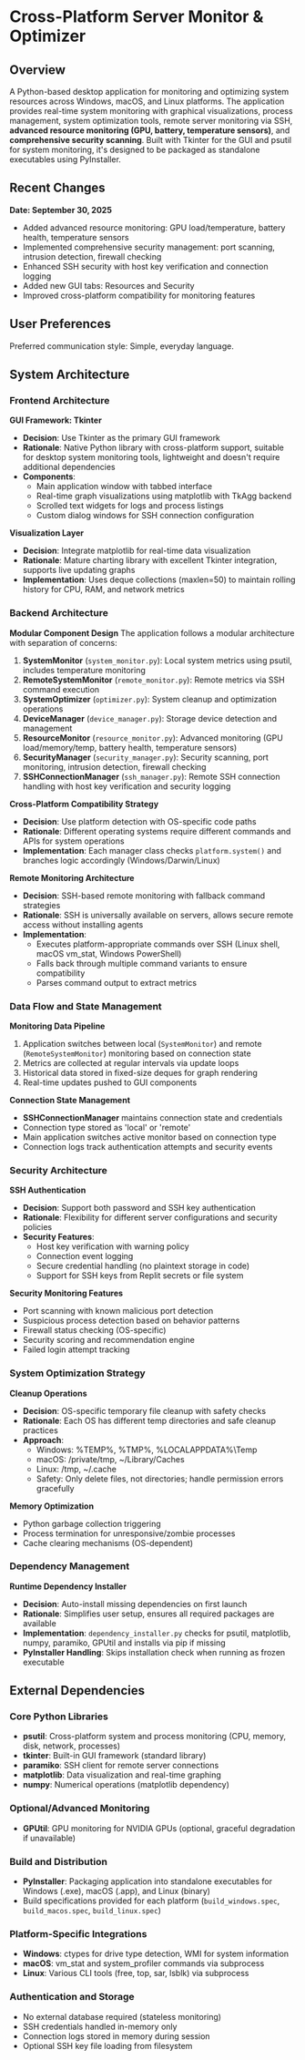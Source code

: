 # Cross-Platform Server Monitor & Optimizer

## Overview

A Python-based desktop application for monitoring and optimizing system resources across Windows, macOS, and Linux platforms. The application provides real-time system monitoring with graphical visualizations, process management, system optimization tools, remote server monitoring via SSH, **advanced resource monitoring (GPU, battery, temperature sensors)**, and **comprehensive security scanning**. Built with Tkinter for the GUI and psutil for system monitoring, it's designed to be packaged as standalone executables using PyInstaller.

## Recent Changes

**Date: September 30, 2025**
- Added advanced resource monitoring: GPU load/temperature, battery health, temperature sensors
- Implemented comprehensive security management: port scanning, intrusion detection, firewall checking
- Enhanced SSH security with host key verification and connection logging
- Added new GUI tabs: Resources and Security
- Improved cross-platform compatibility for monitoring features

## User Preferences

Preferred communication style: Simple, everyday language.

## System Architecture

### Frontend Architecture

**GUI Framework: Tkinter**
- **Decision**: Use Tkinter as the primary GUI framework
- **Rationale**: Native Python library with cross-platform support, suitable for desktop system monitoring tools, lightweight and doesn't require additional dependencies
- **Components**:
  - Main application window with tabbed interface
  - Real-time graph visualizations using matplotlib with TkAgg backend
  - Scrolled text widgets for logs and process listings
  - Custom dialog windows for SSH connection configuration

**Visualization Layer**
- **Decision**: Integrate matplotlib for real-time data visualization
- **Rationale**: Mature charting library with excellent Tkinter integration, supports live updating graphs
- **Implementation**: Uses deque collections (maxlen=50) to maintain rolling history for CPU, RAM, and network metrics

### Backend Architecture

**Modular Component Design**
The application follows a modular architecture with separation of concerns:

1. **SystemMonitor** (`system_monitor.py`): Local system metrics using psutil, includes temperature monitoring
2. **RemoteSystemMonitor** (`remote_monitor.py`): Remote metrics via SSH command execution
3. **SystemOptimizer** (`optimizer.py`): System cleanup and optimization operations
4. **DeviceManager** (`device_manager.py`): Storage device detection and management
5. **ResourceMonitor** (`resource_monitor.py`): Advanced monitoring (GPU load/memory/temp, battery health, temperature sensors)
6. **SecurityManager** (`security_manager.py`): Security scanning, port monitoring, intrusion detection, firewall checking
7. **SSHConnectionManager** (`ssh_manager.py`): Remote SSH connection handling with host key verification and security logging

**Cross-Platform Compatibility Strategy**
- **Decision**: Use platform detection with OS-specific code paths
- **Rationale**: Different operating systems require different commands and APIs for system operations
- **Implementation**: Each manager class checks `platform.system()` and branches logic accordingly (Windows/Darwin/Linux)

**Remote Monitoring Architecture**
- **Decision**: SSH-based remote monitoring with fallback command strategies
- **Rationale**: SSH is universally available on servers, allows secure remote access without installing agents
- **Implementation**: 
  - Executes platform-appropriate commands over SSH (Linux shell, macOS vm_stat, Windows PowerShell)
  - Falls back through multiple command variants to ensure compatibility
  - Parses command output to extract metrics

### Data Flow and State Management

**Monitoring Data Pipeline**
1. Application switches between local (`SystemMonitor`) and remote (`RemoteSystemMonitor`) monitoring based on connection state
2. Metrics are collected at regular intervals via update loops
3. Historical data stored in fixed-size deques for graph rendering
4. Real-time updates pushed to GUI components

**Connection State Management**
- **SSHConnectionManager** maintains connection state and credentials
- Connection type stored as 'local' or 'remote'
- Main application switches active monitor based on connection type
- Connection logs track authentication attempts and security events

### Security Architecture

**SSH Authentication**
- **Decision**: Support both password and SSH key authentication
- **Rationale**: Flexibility for different server configurations and security policies
- **Security Features**:
  - Host key verification with warning policy
  - Connection event logging
  - Secure credential handling (no plaintext storage in code)
  - Support for SSH keys from Replit secrets or file system

**Security Monitoring Features**
- Port scanning with known malicious port detection
- Suspicious process detection based on behavior patterns
- Firewall status checking (OS-specific)
- Security scoring and recommendation engine
- Failed login attempt tracking

### System Optimization Strategy

**Cleanup Operations**
- **Decision**: OS-specific temporary file cleanup with safety checks
- **Rationale**: Each OS has different temp directories and safe cleanup practices
- **Approach**:
  - Windows: %TEMP%, %TMP%, %LOCALAPPDATA%\Temp
  - macOS: /private/tmp, ~/Library/Caches
  - Linux: /tmp, ~/.cache
  - Safety: Only delete files, not directories; handle permission errors gracefully

**Memory Optimization**
- Python garbage collection triggering
- Process termination for unresponsive/zombie processes
- Cache clearing mechanisms (OS-dependent)

### Dependency Management

**Runtime Dependency Installer**
- **Decision**: Auto-install missing dependencies on first launch
- **Rationale**: Simplifies user setup, ensures all required packages are available
- **Implementation**: `dependency_installer.py` checks for psutil, matplotlib, numpy, paramiko, GPUtil and installs via pip if missing
- **PyInstaller Handling**: Skips installation check when running as frozen executable

## External Dependencies

### Core Python Libraries
- **psutil**: Cross-platform system and process monitoring (CPU, memory, disk, network, processes)
- **tkinter**: Built-in GUI framework (standard library)
- **paramiko**: SSH client for remote server connections
- **matplotlib**: Data visualization and real-time graphing
- **numpy**: Numerical operations (matplotlib dependency)

### Optional/Advanced Monitoring
- **GPUtil**: GPU monitoring for NVIDIA GPUs (optional, graceful degradation if unavailable)

### Build and Distribution
- **PyInstaller**: Packaging application into standalone executables for Windows (.exe), macOS (.app), and Linux (binary)
- Build specifications provided for each platform (`build_windows.spec`, `build_macos.spec`, `build_linux.spec`)

### Platform-Specific Integrations
- **Windows**: ctypes for drive type detection, WMI for system information
- **macOS**: vm_stat and system_profiler commands via subprocess
- **Linux**: Various CLI tools (free, top, sar, lsblk) via subprocess

### Authentication and Storage
- No external database required (stateless monitoring)
- SSH credentials handled in-memory only
- Connection logs stored in memory during session
- Optional SSH key file loading from filesystem